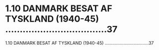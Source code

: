 # 1.10 DANMARK BESAT AF TYSKLAND (1940-45) ...................................37

1.10 DANMARK BESAT AF TYSKLAND (1940-45) ...................................37
